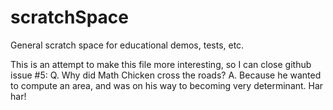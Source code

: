 # scratchSpace
General scratch space for educational demos, tests, etc.

This is an attempt to make this file more interesting, so I can close github issue #5:
  Q. Why did Math Chicken cross the roads?
  A. Because he wanted to compute an area, and was on his way to becoming very determinant.
Har har!